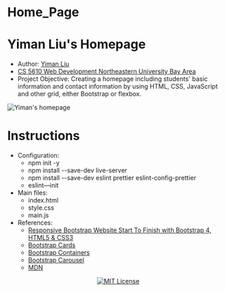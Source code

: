 # Home_Page
 
# Yiman Liu's Homepage

* Author: <a href="https://yimanliu0.github.io/">Yiman Liu</a> 
* <a href="https://johnguerra.co/classes/webDevelopment_fall_2020/">CS 5610 Web Development Northeastern University Bay Area</a> 
* Project Objective: Creating a homepage including students' basic information and contact information by using HTML, CSS, JavaScript and other grid, either Bootstrap or flexbox. 
<img src="Yiman's-homepage.png" alt="Yiman's homepage"> 

# Instructions
- Configuration: 
  * npm init -y
  * npm install --save-dev live-server
  * npm install --save-dev eslint prettier eslint-config-prettier 
  * eslint—init
- Main files:
  * index.html 
  * style.css 
  * main.js
- References:
  * <a href="https://www.youtube.com/watch?v=9cKsq14Kfsw">Responsive Bootstrap Website Start To Finish with Bootstrap 4, HTML5 & CSS3</a> 
  * <a href="https://getbootstrap.com/docs/4.0/components/card/">Bootstrap Cards</a> 
  * <a href=https://getbootstrap.com/docs/4.0/layout/overview/>Bootstrap Containers</a> 
  * <a href=https://getbootstrap.com/docs/4.0/components/carousel//>Bootstrap Carousel</a> 
  * <a href=https://developer.mozilla.org/en-US/docs/Learn/Getting_started_with_the_web/>MDN</a> 
<p align="center">
    <a href="https://github.com/1042970366/">
        <img src="https://img.shields.io/badge/license-MIT-green" alt="MIT License" />
    </a>
</p>

